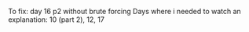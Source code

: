 To fix: day 16 p2 without brute forcing
Days where i needed to watch an explanation: 10 (part 2), 12, 17